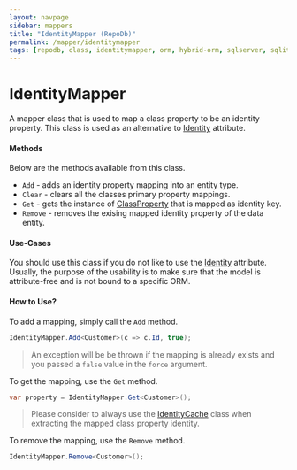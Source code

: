 ```yaml
---
layout: navpage
sidebar: mappers
title: "IdentityMapper (RepoDb)"
permalink: /mapper/identitymapper
tags: [repodb, class, identitymapper, orm, hybrid-orm, sqlserver, sqlite, mysql, postgresql]
---
```


# IdentityMapper

A mapper class that is used to map a class property to be an identity property. This class is used as an alternative to [Identity](/attribute/identity) attribute.

#### Methods

Below are the methods available from this class.

- `Add` - adds an identity property mapping into an entity type.
- `Clear` - clears all the classes primary property mappings.
- `Get` - gets the instance of [ClassProperty](/class/classproperty) that is mapped as identity key.
- `Remove` - removes the exising mapped identity property of the data entity.

#### Use-Cases

You should use this class if you do not like to use the [Identity](/attribute/identity) attribute. Usually, the purpose of the usability is to make sure that the model is attribute-free and is not bound to a specific ORM.

#### How to Use?

To add a mapping, simply call the `Add` method.

```csharp
IdentityMapper.Add<Customer>(c => c.Id, true);
```

> An exception will be be thrown if the mapping is already exists and you passed a `false` value in the `force` argument.

To get the mapping, use the `Get` method.

```csharp
var property = IdentityMapper.Get<Customer>();
```

> Please consider to always use the [IdentityCache](/cacher/identitycache) class when extracting the mapped class property identity.

To remove the mapping, use the `Remove` method.

```csharp
IdentityMapper.Remove<Customer>();
```